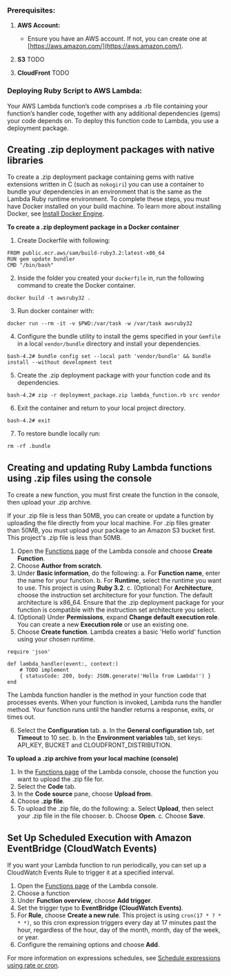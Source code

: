 ### Prerequisites:

1. **AWS Account:**
   - Ensure you have an AWS account. If not, you can create one at [https://aws.amazon.com/](https://aws.amazon.com/).

2. **S3**
    TODO

3. **CloudFront**
    TODO

### Deploying Ruby Script to AWS Lambda:

Your AWS Lambda function’s code comprises a .rb file containing your function’s handler code, together with any additional dependencies (gems) your code depends on. To deploy this function code to Lambda, you use a deployment package.

## Creating .zip deployment packages with native libraries

To create a .zip deployment package containing gems with native extensions written in C (such as `nokogiri`) you can use a container to bundle your dependencies in an environment that is the same as the Lambda Ruby runtime environment. To complete these steps, you must have Docker installed on your build machine. To learn more about installing Docker, see [Install Docker Engine](https://docs.docker.com/engine/install/).

**To create a .zip deployment package in a Docker container**

1. Create Dockerfile with following:

```
FROM public.ecr.aws/sam/build-ruby3.2:latest-x86_64
RUN gem update bundler 
CMD "/bin/bash"
```

2. Inside the folder you created your `dockerfile` in, run the following command to create the Docker container.

```
docker build -t awsruby32 .
```

3. Run docker container with:

```
docker run --rm -it -v $PWD:/var/task -w /var/task awsruby32
```

4. Configure the bundle utility to install the gems specified in your `Gemfile` in a local `vendor/bundle` directory and install your dependencies.

```
bash-4.2# bundle config set --local path 'vendor/bundle' && bundle install --without development test
```

5. Create the .zip deployment package with your function code and its dependencies. 

```
bash-4.2# zip -r deployment_package.zip lambda_function.rb src vendor
```

6. Exit the container and return to your local project directory.

```
bash-4.2# exit
```

7. To restore bundle locally run:

```
rm -rf .bundle
```

## Creating and updating Ruby Lambda functions using .zip files using the console

To create a new function, you must first create the function in the console, then upload your .zip archive. 

If your .zip file is less than 50MB, you can create or update a function by uploading the file directly from your local machine. For .zip files greater than 50MB, you must upload your package to an Amazon S3 bucket first. This project's .zip file is less than 50MB.

1. Open the [Functions page](https://console.aws.amazon.com/lambda/home#/functions) of the Lambda console and choose **Create Function**.
2. Choose **Author from scratch**.
3. Under **Basic information**, do the following:
    a. For **Function name**, enter the name for your function.
    b. For **Runtime**, select the runtime you want to use. This project is using **Ruby 3.2**.
    c. (Optional) For **Architecture**, choose the instruction set architecture for your function. The default    architecture is x86_64. Ensure that the .zip deployment package for your function is compatible with the instruction set architecture you select.
4. (Optional) Under **Permissions**, expand **Change default execution role**. You can create a new **Execution role** or use an existing one.
5. Choose **Create function**. Lambda creates a basic 'Hello world' function using your chosen runtime.
```
require 'json'

def lambda_handler(event:, context:)
    # TODO implement
    { statusCode: 200, body: JSON.generate('Hello from Lambda!') }
end
```
The Lambda function handler is the method in your function code that processes events. When your function is invoked, Lambda runs the handler method. Your function runs until the handler returns a response, exits, or times out.

6. Select the **Configuration** tab. 
    a. In the **General configuration** tab, set **Timeout** to 10 sec.
    b. In the **Environment variables** tab, set keys: API_KEY, BUCKET and CLOUDFRONT_DISTRIBUTION.


**To upload a .zip archive from your local machine (console)**
1. In the [Functions page](https://console.aws.amazon.com/lambda/home#/functions) of the Lambda console, choose the function you want to upload the .zip file for.
2. Select the **Code** tab.
3. In the **Code source** pane, choose **Upload from**.
4. Choose **.zip file**.
5. To upload the .zip file, do the following:
    a. Select **Upload**, then select your .zip file in the file chooser.
    b. Choose **Open**.
    c. Choose **Save**.


## Set Up Scheduled Execution with Amazon EventBridge (CloudWatch Events)

If you want your Lambda function to run periodically, you can set up a CloudWatch Events Rule to trigger it at a specified interval.

1. Open the [Functions page](https://console.aws.amazon.com/lambda/home#/functions) of the Lambda console.
2. Choose a function
3. Under **Function overview**, choose **Add trigger**.
4. Set the trigger type to **EventBridge (CloudWatch Events)**.
5. For **Rule**, choose **Create a new rule**. This project is using `cron(17 * ? * * *)`, so this cron expression triggers every day at 17 minutes past the hour, regardless of the hour, day of the month, month, day of the week, or year.
6. Configure the remaining options and choose **Add**.

For more information on expressions schedules, see [Schedule expressions using rate or cron](https://docs.aws.amazon.com/lambda/latest/dg/services-cloudwatchevents-expressions.html).
